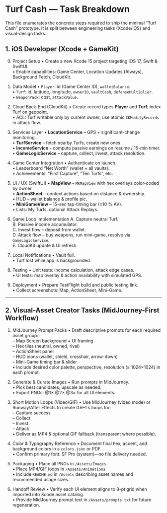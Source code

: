 # Turf Cash — Task Breakdown

This file enumerates the concrete steps required to ship the minimal “Turf Cash” prototype.  It is split between engineering tasks (Xcode/iOS) and visual-design tasks.

## 1. iOS Developer (Xcode + GameKit)

0. Project Setup
   • Create a new Xcode 15 project targeting iOS 17, Swift & SwiftUI.  
   • Enable capabilities: Game Center, Location Updates (Always), Background Fetch, CloudKit.

1. Data Model
   • `Player`: id (Game Center ID), `walletBalance`.  
   • `Turf`: id, latitude, longitude, `ownerID`, `vaultCash`, `defenseMultiplier`.  
   • `WeaponPack`: cost, `attackValue`.

2. Cloud Back-End (CloudKit)
   • Create record types **Player** and **Turf**; index Turf on geopoint.  
   • ACL: Turf writable only by current owner; use atomic `CKModifyRecords` in attack flow.

3. Services Layer
   • **LocationService** – GPS + significant-change monitoring.  
   • **TurfService** – fetch nearby Turfs, create new ones.  
   • **IncomeService** – compute passive earnings on resume / 15-min timer.  
   • **GameLogicService** – capture, collect, invest, attack resolution.

4. Game Center Integration
   • Authenticate on launch.  
   • Leaderboard “Net Worth” (wallet + all vaults).  
   • Achievements: “First Capture”, “Ten Turfs”, etc.

5. UI / UX (SwiftUI)
   • **MapView** – `MKMapView` with hex overlays color-coded by owner.  
   • **ActionSheet** – context actions based on distance & ownership.  
   • HUD – wallet balance & profile pic.  
   • **MiniGameView** – 15-sec tap-timing bar (±10 % AV).  
   • Lists: My Turfs, optional Attack Replays.

6. Game Loop Implementation
   A. Capture neutral Turf.  
   B. Passive income accumulator.  
   C. Invest flow – deposit from wallet.  
   D. Attack flow – buy weapons, run mini-game, resolve via `GameLogicService`.  
   E. CloudKit update & UI refresh.

7. Local Notifications
   • Vault full.  
   • Turf lost while app is backgrounded.

8. Testing
   • Unit tests: income calculation, attack edge cases.  
   • UI tests: map overlay & action availability with simulated GPS.

9. Deployment
   • Prepare TestFlight build and public testing link.  
   • Collect screenshots: Map, ActionSheet, Mini-Game.

---

## 2. Visual-Asset Creator Tasks (MidJourney-First Workflow)

1. MidJourney Prompt Packs
   • Draft descriptive prompts for each required asset group:  
     – Map Screen background + UI framing  
     – Hex tiles (neutral, owned, rival)  
     – ActionSheet panel  
     – HUD icons (wallet, shield, crosshair, arrow-down)  
     – Mini-Game timing bar & slider  
   • Include desired color palette, perspective, resolution (≥ 1024×1024) in each prompt.

2. Generate & Curate Images
   • Run prompts in MidJourney.  
   • Pick best candidates; upscale as needed.  
   • Export PNGs: @1× @2× @3× for all UI elements.

3. Short Motion Loops (Video/GIF)
   • Use MidJourney (video mode) or Runway/After Effects to create 0.6–1 s loops for:  
     – Capture success  
     – Collect  
     – Invest  
     – Attack  
   • Deliver as MP4 & optional GIF fallback (transparent where possible).

4. Color & Typography Reference
   • Document final hex, accent, and background colors in a `colors.json` or PDF.  
   • Confirm primary font: SF Pro (system)—no file delivery needed.

5. Packaging
   • Place all PNGs in `/Assets/Images`.  
   • Place MP4/GIF loops in `/Assets/Animations`.  
   • Include `README.md` in `/Assets` describing asset names and recommended usage sizes.

6. Handoff Review
   • Verify each UI element aligns to 8-pt grid when imported into Xcode asset catalog.  
   • Provide MidJourney prompt text in `/Assets/prompts.txt` for future regeneration.
